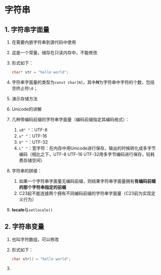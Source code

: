# 字符串

## 1. 字符串字面量

1. 在需要内嵌字符串到源代码中使用

2. 这是一个常量，储存在只读内存中，不能修改

3. 形式如下：

   ```c
   char* str = "hello world";
   ```

4. 字符串字面量的类型为`const char[N]`，其中***N***为字符串中字符的个数，包括空终止符`\0`；
5. 演示存储方法
6. Unicode的讲解
7. 几种带编码前缀的字符串字面量（编码前缀指定其编码格式）：
    1. `u8" "`：UTF-8
    2. `u" "`：UTF-16
    3. `U" "`：UTF-32
    4. `L" "`：宽字符：在内存中用Unicode进行保存，输出的时候转化成多字节编码（相比之下，UTF-8 UTF-16
       UTF-32用多字节编码进行保存，较耗费存储空间）

8. 字符串的拼接：
    1. 如果一个字符串字面量无编码前缀，则结果字符串字面量拥有**有编码前缀的那个字符串指定的前缀**
    2. C23起不能连接两个拥有不同编码前缀的字符串字面量（C23前为实现定义行为）

9. **locale**与`setlocale()`

## 2. 字符串变量

1. 也叫字符数组，可以修改

2. 形式如下：

   ```c
   char str[] = "hello world";
   ```

3.